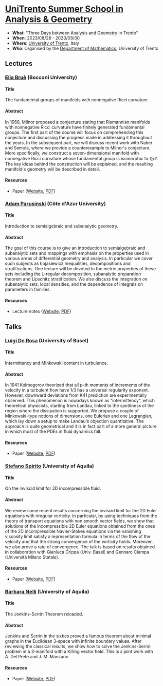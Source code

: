 # [UniTrento Summer School in Analysis & Geometry](https://sites.google.com/unitn.it/threedaysag2023/home) 

- **What**: "Three Days between Analysis and Geometry in Trento"
- **When**: 2023/08/28 - 2023/08/30
- **Where**: [University of Trento](https://www.unitn.it/en), Italy
- **Who**: Organised by the [Department of Mathematics](https://www.maths.unitn.it/en), University of Trento

## Lectures

### [Elia Bruè](https://dec.unibocconi.eu/people/elia-brue) (Bocconi University)

#### Title 

The fundamental groups of manifolds with nonnegative Ricci curvature.

#### Abstract 

In 1968, Milnor proposed a conjecture stating that Riemannian manifolds with nonnegative Ricci curvature have finitely generated fundamental groups.
The first part of the course will focus on comprehending this conjecture and discussing the progress made in addressing it throughout the years.
In the subsequent part, we will discuss recent work with Naber and Semola, where we provide a counterexample to Milnor's conjecture. More specifically, we construct a seven-dimensional manifold with nonnegative Ricci curvature whose fundamental group is isomorphic to $\mathbb{Q}/\mathbb{Z}$. The key ideas behind the construction will be explained, and the resulting manifold's geometry will be described in detail.

#### Resources 

- Paper ([Website](https://doi.org/10.48550/arXiv.2303.15347), [PDF](lectures/Bruè.pdf))

### [Adam Parusinski](https://math.univ-cotedazur.fr/~parus/) (Côte d'Azur University)

#### Title 

Introduction to semialgebraic and subanalytic geometry.

#### Abstract 

The goal of this course is to give an introduction to semialgebraic and subanalytic sets and mappings with emphasis on the properties used in various areas of differential geometry and analysis. In particular we cover such subjects as Łojasiewicz Inequalities, decompositions and stratifications. One lecture will be devoted to the metric properties of these sets including the L-regular decomposition, subanalytic preparation theorem and Lipschitz stratification. We also discuss the integration on subanalytic sets, local densities, and the dependence of integrals on parameters in families.

#### Resources

- Lecture notes ([Website](https://math.univ-cotedazur.fr/~parus/publis/trento.pdf), [PDF](lectures/Parusinski.pdf))

## Talks 

### [Luigi De Rosa](https://dmi.unibas.ch/en/persons/luigi-de-rosa/) (University of Basel)

#### Title 

Intermittency and Minkowski content in turbulence.

#### Abstract

In 1941 Kolmogorov theorized that all p-th moments of increments of the velocity in a turbulent flow have 1/3 has a universal regularity exponent. However, downward deviations from K41 prediction are experimentally observed. This phenomenon is nowadays known as "intermittency", which theoretical physicists, starting from Landau, linked to the spottiness of the region where the dissipation is supported. We propose a couple of Minkowski-type notions of dimensions, one Eulerian and one Lagrangian, which lay down a setup to make Landau's objection quantitative. The approach is quite geometrical and it is in fact part of a more general picture in which most of the PDEs in fluid dynamics fall.

#### Resources 

- Paper ([Website](https://doi.org/10.48550/arXiv.2212.08176), [PDF](talks/DeRosa.pdf))

### [Stefano Spirito](https://www.disim.univaq.it/StefanoSpirito) (University of Aquila)

#### Title 

On the inviscid limit for 2D incompressible fluid.

#### Abstract

We review some recent results concerning the inviscid limit for the 2D Euler equations with irregular vorticity. In particular, by using techniques from the theory of transport equations with non smooth vector fields, we show that solutions of the incompressible 2D Euler equations obtained from the ones of the 2D incompressible Navier-Stokes equations via the vanishing viscosity limit satisfy a representation formula in terms of the flow of the velocity and that the strong convergence of the vorticity holds. Moreover, we also prove a rate of convergence. The talk is based on results obtained in collaboration with Gianluca Crippa (Univ. Basel) and Gennaro Ciampa (Università Milano Statale).

#### Resources 

- Paper ([Website](https://doi.org/10.1007/s00205-021-01612-z), [PDF](talks/Spirito.pdf))

### [Barbara Nelli](https://www.disim.univaq.it/BarbaraNelli) (University of Aquila)

#### Title 

The Jenkins-Serrin Theorem reloaded.

#### Abstract

Jenkins and Serrin in the sixties proved a famous  theorem   about minimal graphs in the Euclidean 3-space with infinite boundary values. After reviewing the classical  results, we show how to solve the Jenkins-Serrin problem in a 3-manifold with a Killing vector field. This is a joint work with A. Del Prete and J. M. Manzano.

#### Resources 

- Paper ([Website](https://doi.org/10.48550/arXiv.2306.12195), [PDF](talks/Nelli.pdf))